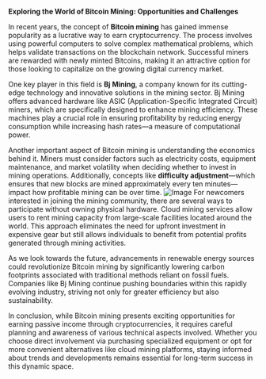 **Exploring the World of Bitcoin Mining: Opportunities and Challenges**

In recent years, the concept of **Bitcoin mining** has gained immense popularity as a lucrative way to earn cryptocurrency. The process involves using powerful computers to solve complex mathematical problems, which helps validate transactions on the blockchain network. Successful miners are rewarded with newly minted Bitcoins, making it an attractive option for those looking to capitalize on the growing digital currency market.

One key player in this field is **Bj Mining**, a company known for its cutting-edge technology and innovative solutions in the mining sector. Bj Mining offers advanced hardware like ASIC (Application-Specific Integrated Circuit) miners, which are specifically designed to enhance mining efficiency. These machines play a crucial role in ensuring profitability by reducing energy consumption while increasing hash rates—a measure of computational power.

Another important aspect of Bitcoin mining is understanding the economics behind it. Miners must consider factors such as electricity costs, equipment maintenance, and market volatility when deciding whether to invest in mining operations. Additionally, concepts like **difficulty adjustment**—which ensures that new blocks are mined approximately every ten minutes—impact how profitable mining can be over time.
 ![Image](https://github.com/user-attachments/assets/b6e7b7a2-655e-4d44-8baa-20c566a3cb65)
For newcomers interested in joining the mining community, there are several ways to participate without owning physical hardware. Cloud mining services allow users to rent mining capacity from large-scale facilities located around the world. This approach eliminates the need for upfront investment in expensive gear but still allows individuals to benefit from potential profits generated through mining activities.

As we look towards the future, advancements in renewable energy sources could revolutionize Bitcoin mining by significantly lowering carbon footprints associated with traditional methods reliant on fossil fuels. Companies like Bj Mining continue pushing boundaries within this rapidly evolving industry, striving not only for greater efficiency but also sustainability.

In conclusion, while Bitcoin mining presents exciting opportunities for earning passive income through cryptocurrencies, it requires careful planning and awareness of various technical aspects involved. Whether you choose direct involvement via purchasing specialized equipment or opt for more convenient alternatives like cloud mining platforms, staying informed about trends and developments remains essential for long-term success in this dynamic space.